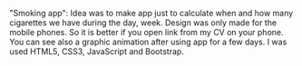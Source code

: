 "Smoking app": Idea was to make app just to calculate when and how many cigarettes we have during the day, week. Design was only made for the mobile phones. So it is better if you open link from my CV on your phone. You can see also a graphic animation after using app for a few days.
I was used HTML5, CSS3, JavaScript and Bootstrap.
